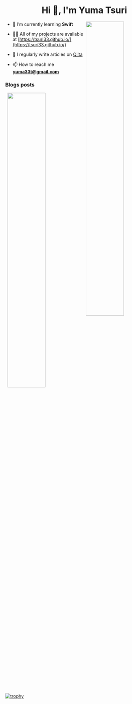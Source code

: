 <h1 align="center">Hi 👋, I'm Yuma Tsuri</h1>
<p><img align="right" width="49%" src="https://github-readme-stats.vercel.app/api?username=tsuri33&count_private=true&show_icons=true&show_icons=true&theme=onedark" /></p>

- 🌱 I’m currently learning **Swift**

- 👨‍💻 All of my projects are available at [https://tsuri33.github.io/](https://tsuri33.github.io/)

- 📝 I regularly write articles on [Qiita](https://qiita.com/y_ma3/feed)

- 📫 How to reach me **yuma33t@gmail.com**

### Blogs posts
<p><img align="right" width="49%" src="https://github-readme-stats.vercel.app/api/top-langs?username=tsuri33&show_icons=true&locale=en&layout=compact&theme=onedark"/></p>
<!-- BLOG-POST-LIST:START -->
<!-- BLOG-POST-LIST:END -->

[![trophy](https://github-profile-trophy.vercel.app/?username=tsuri33&theme=onedark&column=7)](https://github.com/ryo-ma/github-profile-trophy)
